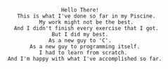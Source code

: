                                          Hello There!
                           This is what I've done so far in my Piscine.
                                  My work might not be the best.
                          And I didn't finish every exercise that I got.
                                      But I did my best.
                                     As a new guy to 'C'.
                               As a new guy to programming itself.
                                  I had to learn from scratch.
                        And I'm happy with what I've accomplished so far.
